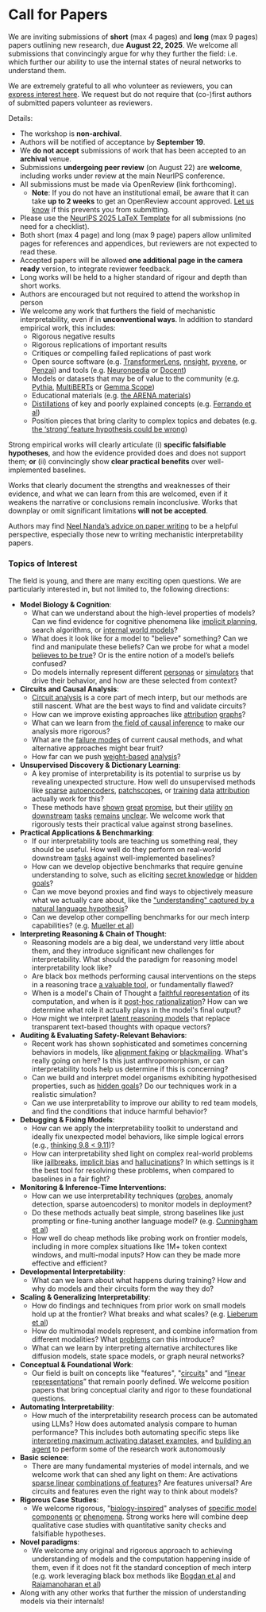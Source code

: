 # Call for Papers
We are inviting submissions of **short** (max 4 pages) and **long** (max 9 pages) papers outlining new research, due **August 22, 2025**. We welcome all submissions that convincingly argue for why they further the field: i.e. which further our ability to use the internal states of neural networks to understand them. 

We are extremely grateful to all who volunteer as reviewers, you can [express interest here](https://www.google.com/url?q=https://docs.google.com/forms/d/e/1FAIpQLSdiw1SJllzoTz_nqzDTzTOGb9DV3W_truQyh-WvYj_QGIi7Mg/viewform?usp%3Ddialog&sa=D&source=editors&ust=1753999991487685&usg=AOvVaw2aFpYxi0rvggUXn254IAas). We request but do not require that (co-)first authors of submitted papers volunteer as reviewers. 

Details: 
* The workshop is **non-archival**.
* Authors will be notified of acceptance by **September 19**.
* We **do not accept** submissions of work that has been accepted to an **archival** venue.
* Submissions **undergoing peer review** (on August 22) are **welcome**, including works under review at the main NeurIPS conference.
* All submissions must be made via OpenReview (link forthcoming).
  * **Note**: If you do not have an institutional email, be aware that it can take **up to 2 weeks** to get an OpenReview account approved. [Let us know](mailto:neurips2025@mechinterpworkshop.com) if this prevents you from submitting.
* Please use the [NeurIPS 2025 LaTeX Template](https://www.google.com/url?q=https://media.neurips.cc/Conferences/NeurIPS2025/Styles.zip&sa=D&source=editors&ust=1753999991490218&usg=AOvVaw2-7gUa7YLOJXHhYX8UhLxR) for all submissions (no need for a checklist).
* Both short (max 4 page) and long (max 9 page) papers allow unlimited pages for references and appendices, but reviewers are not expected to read these.
* Accepted papers will be allowed **one additional page in the camera ready** version, to integrate reviewer feedback.
* Long works will be held to a higher standard of rigour and depth than short works.
* Authors are encouraged but not required to attend the workshop in person
* We welcome any work that furthers the field of mechanistic interpretability, even if in **unconventional ways**. In addition to standard empirical work, this includes:
  * Rigorous negative results
  * Rigorous replications of important results
  * Critiques or compelling failed replications of past work
  * Open source software (e.g. [TransformerLens](https://www.google.com/url?q=https://github.com/neelnanda-io/TransformerLens&sa=D&source=editors&ust=1753999991492570&usg=AOvVaw3rwSotG_ezpe11Q9iz2dKY), [nnsight](https://www.google.com/url?q=https://github.com/ndif-team/nnsight&sa=D&source=editors&ust=1753999991492754&usg=AOvVaw2wr43avOST1gqwNUNf-tnD), [pyvene](https://www.google.com/url?q=https://github.com/stanfordnlp/pyvene/tree/main/pyvene/models/mlp&sa=D&source=editors&ust=1753999991492893&usg=AOvVaw2DNMIZkgB2J8n5MfJd_xgm), or [Penzai](https://www.google.com/url?q=https://github.com/google-deepmind/penzai&sa=D&source=editors&ust=1753999991493035&usg=AOvVaw0Tp7_DbDp0E5DMeomPrfZT)) and tools (e.g. [Neuronpedia](https://www.google.com/url?q=http://neuronpedia.org&sa=D&source=editors&ust=1753999991493180&usg=AOvVaw0bKS8IpedZWO7WzauU5TDD) or [Docent](https://www.google.com/url?q=https://transluce.org/introducing-docent&sa=D&source=editors&ust=1753999991493395&usg=AOvVaw1dfo7OgCjNCnd8YBMTKd2D))
  * Models or datasets that may be of value to the community (e.g. [Pythia](https://www.google.com/url?q=https://arxiv.org/abs/2304.01373&sa=D&source=editors&ust=1753999991493803&usg=AOvVaw2fmlbVhn5dxnLZ0Pj5QJDX), [MultiBERTs](https://www.google.com/url?q=https://arxiv.org/abs/2106.16163&sa=D&source=editors&ust=1753999991493920&usg=AOvVaw3GcGfeMnVCmeSkPBP9FNsZ) or [Gemma Scope](https://www.google.com/url?q=https://arxiv.org/abs/2408.05147&sa=D&source=editors&ust=1753999991494040&usg=AOvVaw3i0_rXyodrGQ06suooBd-K))
  * Educational materials (e.g. [the ARENA materials](https://www.google.com/url?q=https://arena3-chapter1-transformer-interp.streamlit.app/&sa=D&source=editors&ust=1753999991494397&usg=AOvVaw3mN7SoYvw3JXlR9bORGR8E))
  * [Distillations](https://www.google.com/url?q=https://distill.pub/2017/research-debt/&sa=D&source=editors&ust=1753999991494606&usg=AOvVaw3zmluybgTtseQxRCQRLZBx) of key and poorly explained concepts (e.g. [Ferrando et al](https://www.google.com/url?q=https://arxiv.org/abs/2405.00208&sa=D&source=editors&ust=1753999991494903&usg=AOvVaw39kK15PhI3EJ4ELg-tv4Dw))
  * Position pieces that bring clarity to complex topics and debates (e.g. [the ‘strong’ feature hypothesis could be wrong](https://www.google.com/url?q=https://www.alignmentforum.org/posts/tojtPCCRpKLSHBdpn/the-strong-feature-hypothesis-could-be-wrong&sa=D&source=editors&ust=1753999991495336&usg=AOvVaw201U9iQ1FTwfmq2Ui3vL4a))

Strong empirical works will clearly articulate (i) **specific falsifiable hypotheses**, and how the evidence provided does and does not support them; **or** (ii) convincingly show **clear practical benefits** over well-implemented baselines. 

Works that clearly document the strengths and weaknesses of their evidence, and what we can learn from this are welcomed, even if it weakens the narrative or conclusions remain inconclusive. Works that downplay or omit significant limitations **will not be accepted**. 

Authors may find [Neel Nanda’s advice on paper writing](https://www.google.com/url?q=https://www.alignmentforum.org/posts/eJGptPbbFPZGLpjsp/highly-opinionated-advice-on-how-to-write-ml-papers&sa=D&source=editors&ust=1753999991496742&usg=AOvVaw2FE7LGG4bdfZq8ngDYZ8Ls) to be a helpful perspective, especially those new to writing mechanistic interpretability papers. 
### Topics of Interest
The field is young, and there are many exciting open questions. We are particularly interested in, but not limited to, the following directions: 
* **Model Biology & Cognition**:
  * What can we understand about the high-level properties of models? Can we find evidence for cognitive phenomena like [implicit planning](https://www.google.com/url?q=https://transformer-circuits.pub/2025/attribution-graphs/biology.html%23dives-poems&sa=D&source=editors&ust=1753999991497903&usg=AOvVaw0-O00DRF5kxNDgzJsCy6HT), search algorithms, or [internal world models](https://www.google.com/url?q=https://arxiv.org/abs/2210.13382&sa=D&source=editors&ust=1753999991498174&usg=AOvVaw1iSd3JhMUgXXrJQpWMjgBJ)?
  * What does it look like for a model to "believe" something? Can we find and manipulate these beliefs? Can we probe for what a model [believes to be true](https://www.google.com/url?q=https://arxiv.org/abs/2310.06824&sa=D&source=editors&ust=1753999991498785&usg=AOvVaw1_QEUjz4ZAQj0JXAgpWQcq)? Or is the entire notion of a model’s beliefs confused?
  * Do models internally represent different [personas](https://www.google.com/url?q=https://arxiv.org/abs/2406.12094&sa=D&source=editors&ust=1753999991499239&usg=AOvVaw3lRIiBa1YnpslnQ9VPQNOp) or [simulators](https://www.google.com/url?q=https://www.nature.com/articles/s41586-023-06647-8&sa=D&source=editors&ust=1753999991499400&usg=AOvVaw3DLzGn00F2EJgBw39XpBXr) that drive their behavior, and how are these selected from context?
* **Circuits and Causal Analysis**:
  * [Circuit analysis](https://www.google.com/url?q=https://distill.pub/2020/circuits/zoom-in/&sa=D&source=editors&ust=1753999991499830&usg=AOvVaw2k0ticoIEAYSqVJiAz1aSa) is a core part of mech interp, but our methods are still nascent. What are the best ways to find and validate circuits?
  * How can we improve existing approaches like [attribution](https://www.google.com/url?q=https://arxiv.org/abs/2406.11944&sa=D&source=editors&ust=1753999991500249&usg=AOvVaw3teyyR4H6wb_jr1bbcQL6T) [graphs](https://www.google.com/url?q=https://transformer-circuits.pub/2025/attribution-graphs/methods.html&sa=D&source=editors&ust=1753999991500384&usg=AOvVaw3DeCaD8hE46X4F5pjtbGPM)?
  * What can we learn from [the field of causal inference](https://www.google.com/url?q=https://arxiv.org/abs/2407.04690&sa=D&source=editors&ust=1753999991500570&usg=AOvVaw03DRtc0mYzTPDJYuZF0qJ4) to make our analysis more rigorous?
  * What are the [failure modes](https://www.google.com/url?q=https://arxiv.org/abs/2307.15771&sa=D&source=editors&ust=1753999991500808&usg=AOvVaw00EYMrzCoJW3e03Nim2xyK) of current causal methods, and what alternative approaches might bear fruit?
  * How far can we push [weight-based](https://www.google.com/url?q=https://arxiv.org/abs/2301.05217&sa=D&source=editors&ust=1753999991501210&usg=AOvVaw1c3xflumuhmR66fUOi7ff0) [analysis](https://www.google.com/url?q=https://arxiv.org/abs/2410.08417&sa=D&source=editors&ust=1753999991501408&usg=AOvVaw3KjhUBqmrdZKH7Vp-hQXjn)?
* **Unsupervised Discovery & Dictionary Learning**:
  * A key promise of interpretability is its potential to surprise us by revealing unexpected structure. How well do unsupervised methods like [sparse](https://www.google.com/url?q=https://arxiv.org/abs/2103.15949&sa=D&source=editors&ust=1753999991502097&usg=AOvVaw34auGYrQrG8z3tPORZj4Km) [autoencoders](https://www.google.com/url?q=https://transformer-circuits.pub/2023/monosemantic-features&sa=D&source=editors&ust=1753999991502245&usg=AOvVaw07zX7k6TjvevxAscX2r7Bl), [patch](https://www.google.com/url?q=https://arxiv.org/abs/2401.06102&sa=D&source=editors&ust=1753999991502365&usg=AOvVaw1WodZosyjlNeLpn-_qjbCZ)[scopes](https://www.google.com/url?q=https://arxiv.org/abs/2403.10949v2&sa=D&source=editors&ust=1753999991502446&usg=AOvVaw2HdT3PH6sGVazM0JeYKF0F), or [training](https://www.google.com/url?q=https://proceedings.mlr.press/v70/koh17a?ref%3Dhttps://githubhelp.com&sa=D&source=editors&ust=1753999991502591&usg=AOvVaw1CnjTMOVwuUkBDY1DhEszc) [data](https://www.google.com/url?q=https://arxiv.org/abs/2308.03296&sa=D&source=editors&ust=1753999991502690&usg=AOvVaw3Ux4nyEwQlARpquZNiSrme) [attribution](https://www.google.com/url?q=https://arxiv.org/abs/2205.11482&sa=D&source=editors&ust=1753999991502798&usg=AOvVaw2IWqdOjLVvkUYymeayfJlu) actually work for this?
  * These methods have [shown](https://www.google.com/url?q=https://transformer-circuits.pub/2024/scaling-monosemanticity/index.html&sa=D&source=editors&ust=1753999991503084&usg=AOvVaw1Fn2pAWgBEviVRmHnSWW8K) [great](https://www.google.com/url?q=https://transformer-circuits.pub/2025/attribution-graphs/biology.html&sa=D&source=editors&ust=1753999991503241&usg=AOvVaw2XzSFj_hX4s0UPxdgNvXrK) [promise](https://www.google.com/url?q=https://arxiv.org/abs/2503.10965&sa=D&source=editors&ust=1753999991503338&usg=AOvVaw3jCMQf3YhjgOp61Kp8ENIU), but their [utility](https://www.google.com/url?q=https://arxiv.org/abs/2502.16681&sa=D&source=editors&ust=1753999991503447&usg=AOvVaw0JBh_iXN8VloAXllD_Pblz) [on](https://www.google.com/url?q=https://www.tilderesearch.com/blog/sieve&sa=D&source=editors&ust=1753999991503552&usg=AOvVaw0VNxPWTn84HkkbnUDDzQ-D) [downstream](https://www.google.com/url?q=https://arxiv.org/abs/2501.17148&sa=D&source=editors&ust=1753999991503629&usg=AOvVaw2nsIX1fZHwMpqSB5LqDxnM) [tasks](https://www.google.com/url?q=https://transformer-circuits.pub/2024/features-as-classifiers/index.html&sa=D&source=editors&ust=1753999991503722&usg=AOvVaw0aOl0yvB6EVJP1LP_xDDiL) [remains](https://www.google.com/url?q=https://arxiv.org/abs/2502.04382&sa=D&source=editors&ust=1753999991503793&usg=AOvVaw2Srcd__Afvz58CmMp27wIW) [unclear](https://www.google.com/url?q=https://www.alignmentforum.org/posts/4uXCAJNuPKtKBsi28/negative-results-for-saes-on-downstream-tasks&sa=D&source=editors&ust=1753999991503918&usg=AOvVaw2ZMYUQihkabR0CkJgia1of). We welcome work that rigorously tests their practical value against strong baselines.
* **Practical Applications & Benchmarking**:
  * If our interpretability tools are teaching us something real, they should be useful. How well do they perform on real-world downstream [tasks](https://www.google.com/url?q=https://www.lesswrong.com/posts/wGRnzCFcowRCrpX4Y/downstream-applications-as-validation-of-interpretability&sa=D&source=editors&ust=1753999991504618&usg=AOvVaw2o9qoi8tdGKQ-z8YrfRjDG) against well-implemented baselines?
  * How can we develop objective benchmarks that require genuine understanding to solve, such as eliciting [secret knowledge](https://www.google.com/url?q=https://arxiv.org/abs/2505.14352&sa=D&source=editors&ust=1753999991505080&usg=AOvVaw39ZZbkbliGh-9_6n8Lori8) or [hidden goals](https://www.google.com/url?q=https://arxiv.org/abs/2503.10965&sa=D&source=editors&ust=1753999991505227&usg=AOvVaw26nr8tluXxHkY1Kwf0SFfA)?
  * Can we move beyond proxies and find ways to objectively measure what we actually care about, like the ["understanding" captured by a natural language hypothesis](https://www.google.com/url?q=https://arxiv.org/abs/2502.04382&sa=D&source=editors&ust=1753999991505634&usg=AOvVaw1rj5Nid7FQNYEZ3mOPWpHJ)?
  * Can we develop other compelling benchmarks for our mech interp capabilities? (e.g. [Mueller et al](https://www.google.com/url?q=https://arxiv.org/abs/2504.13151&sa=D&source=editors&ust=1753999991505921&usg=AOvVaw26QpRowbw9Pq3CnOqc2TrM))
* **Interpreting Reasoning & Chain of Thought**:
  * Reasoning models are a big deal, we understand very little about them, and they introduce significant new challenges for interpretability. What should the paradigm for reasoning model interpretability look like?
  * Are black box methods performing causal interventions on the steps in a reasoning trace [a valuable tool](https://www.google.com/url?q=https://arxiv.org/abs/2506.19143&sa=D&source=editors&ust=1753999991506822&usg=AOvVaw26-R4vOh6k-vFyMw85lByS), or fundamentally flawed?
  * When is a model's Chain of Thought a [faithful representation](https://www.google.com/url?q=https://arxiv.org/abs/2305.04388&sa=D&source=editors&ust=1753999991507153&usg=AOvVaw0MqTFypQJemsGP_7Sf9xmK) of its computation, and when is it [post-hoc rationalization](https://www.google.com/url?q=https://arxiv.org/abs/2503.08679&sa=D&source=editors&ust=1753999991507352&usg=AOvVaw2vd_CVBn7MO0mcozoEPKkp)? How can we determine what role it actually plays in the model's final output?
  * How might we interpret [latent reasoning models](https://www.google.com/url?q=https://arxiv.org/abs/2412.06769&sa=D&source=editors&ust=1753999991507797&usg=AOvVaw3SXFe7_Fdek-knhhQ0jMKQ) that replace transparent text-based thoughts with opaque vectors?
* **Auditing & Evaluating Safety-Relevant Behaviors**:
  * Recent work has shown sophisticated and sometimes concerning behaviors in models, like [alignment faking](https://www.google.com/url?q=https://arxiv.org/abs/2412.14093&sa=D&source=editors&ust=1753999991508479&usg=AOvVaw3yl8MCUdyWDUBQrwGJRL6_) or [blackmailing](https://www.google.com/url?q=https://www.anthropic.com/research/agentic-misalignment&sa=D&source=editors&ust=1753999991508632&usg=AOvVaw0z2bhAW8TmrRVK6N0-ZwUw). What's really going on here? Is this just anthropomorphism, or can interpretability tools help us determine if this is concerning?
  * Can we build and interpret model organisms exhibiting hypothesised properties, such as [hidden goals](https://www.google.com/url?q=https://arxiv.org/abs/2503.10965&sa=D&source=editors&ust=1753999991509246&usg=AOvVaw1YkwfLLMyFO1GTMbvdu39W)? Do our techniques work in a realistic simulation?
  * Can we use interpretability to improve our ability to red team models, and find the conditions that induce harmful behavior?
* **Debugging & Fixing Models**:
  * How can we apply the interpretability toolkit to understand and ideally fix unexpected model behaviors, like simple logical errors (e.g., [thinking 9.8 < 9.11](https://www.google.com/url?q=https://transluce.org/observability-interface&sa=D&source=editors&ust=1753999991510377&usg=AOvVaw04MYzNgysWSHPtSRNgfAzq))?
  * How can interpretability shed light on complex real-world problems like [jailbreaks](https://www.google.com/url?q=https://transformer-circuits.pub/2025/attribution-graphs/biology.html%23dives-jailbreak&sa=D&source=editors&ust=1753999991510729&usg=AOvVaw0veoFTd_S9njAhfino1moS), [implicit bias](https://www.google.com/url?q=https://arxiv.org/abs/2506.10922&sa=D&source=editors&ust=1753999991510860&usg=AOvVaw3tI6MYy-6kLKY8olRwikKw) and [hallucinations](https://www.google.com/url?q=https://arxiv.org/abs/2411.14257&sa=D&source=editors&ust=1753999991511015&usg=AOvVaw1FFaCwsPuECV8Q5U4qtVtW)? In which settings is it the best tool for resolving these problems, when compared to baselines in a fair fight?
* **Monitoring & Inference-Time Interventions**:
  * How can we use interpretability techniques ([probes](https://www.google.com/url?q=https://arxiv.org/abs/2102.12452&sa=D&source=editors&ust=1753999991511646&usg=AOvVaw1triE2BXAbzduNBAvyI_DR), anomaly detection, sparse autoencoders) to monitor models in deployment?
  * Do these methods actually beat simple, strong baselines like just prompting or fine-tuning another language model? (e.g. [Cunningham et al](https://www.google.com/url?q=https://alignment.anthropic.com/2025/cheap-monitors/&sa=D&source=editors&ust=1753999991512124&usg=AOvVaw11lVfJjiCTvKxYqTprYGa8))
  * How well do cheap methods like probing work on frontier models, including in more complex situations like 1M+ token context windows, and multi-modal inputs? How can they be made more effective and efficient?
* **Developmental Interpretability**:
  * What can we learn about what happens during training? How and why do models and their circuits form the way they do?
* **Scaling & Generalizing Interpretability**:
  * How do findings and techniques from prior work on small models hold up at the frontier? What breaks and what scales? (e.g. [Lieberum et al](https://www.google.com/url?q=https://arxiv.org/abs/2307.09458&sa=D&source=editors&ust=1753999991513560&usg=AOvVaw0oJrTNnVGBed3nemLlR_3s))
  * How do multimodal models represent, and combine information from different modalities? What [problems](https://www.google.com/url?q=https://openreview.net/pdf?id%3DVUhRdZp8ke&sa=D&source=editors&ust=1753999991513955&usg=AOvVaw3WfVrTSCDdKfw1uzWWqkFk) can this introduce?
  * What can we learn by interpreting alternative architectures like diffusion models, state space models, or graph neural networks?
* **Conceptual & Foundational Work**:
  * Our field is built on concepts like "features", "[circuits](https://www.google.com/url?q=https://distill.pub/2020/circuits/zoom-in/&sa=D&source=editors&ust=1753999991514776&usg=AOvVaw007t137lv3jEfux4a-4O-V)" and “[linear representations](https://www.google.com/url?q=https://transformer-circuits.pub/2024/july-update/index.html%23linear-representations&sa=D&source=editors&ust=1753999991515078&usg=AOvVaw1feeYqEaTsVi2kEl_xSF9O)” that remain poorly defined. We welcome position papers that bring conceptual clarity and rigor to these foundational questions.
* **Automating Interpretability**:
  * How much of the interpretability research process can be automated using LLMs? How does automated analysis compare to human performance? This includes both automating specific steps like [interpreting maximum activating dataset examples](https://www.google.com/url?q=https://openaipublic.blob.core.windows.net/neuron-explainer/paper/index.html&sa=D&source=editors&ust=1753999991516101&usg=AOvVaw2eL1CDV_lv2QeMXvN092J0), and [building an agent](https://www.google.com/url?q=https://arxiv.org/abs/2404.14394&sa=D&source=editors&ust=1753999991516266&usg=AOvVaw1rUbboJZwhyfKE8HxK8qxu) to perform some of the research work autonomously
* **Basic science**:
  * There are many fundamental mysteries of model internals, and we welcome work that can shed any light on them: Are activations [sparse linear](https://www.google.com/url?q=https://arxiv.org/abs/1601.03764&sa=D&source=editors&ust=1753999991517070&usg=AOvVaw0j4yNgW4QHiFRhRaqV26ez) [combinations of features](https://www.google.com/url?q=https://transformer-circuits.pub/2022/toy_model/index.html&sa=D&source=editors&ust=1753999991517290&usg=AOvVaw2wv3tdxxqwIsbe0bwvs0ad)? Are features universal? Are circuits and features even the right way to think about models?
* **Rigorous Case Studies**:
  * We welcome rigorous, "[biology-inspired](https://www.google.com/url?q=https://distill.pub/2020/circuits/curve-circuits/&sa=D&source=editors&ust=1753999991517906&usg=AOvVaw2wKYdoEeuN_fvBNJGqdBP7)" analyses of [specific model](https://www.google.com/url?q=https://arxiv.org/abs/2310.04625&sa=D&source=editors&ust=1753999991518065&usg=AOvVaw0JkSGayTJHFc0zlIxFlU3m) [components](https://www.google.com/url?q=https://transformer-circuits.pub/2024/scaling-monosemanticity/index.html&sa=D&source=editors&ust=1753999991518216&usg=AOvVaw1BhaqvJlHuI4tBhoVwlByL) [or](https://www.google.com/url?q=https://arxiv.org/abs/2305.01610&sa=D&source=editors&ust=1753999991518327&usg=AOvVaw1hud3HSSPGGW1Af0_UF6uA) [phenomena](https://www.google.com/url?q=https://arxiv.org/abs/2306.09346&sa=D&source=editors&ust=1753999991518473&usg=AOvVaw12IZqfoY50OVQMxDdW4kmZ). Strong works here will combine deep qualitative case studies with quantitative sanity checks and falsifiable hypotheses.
* **Novel paradigms**:
  * We welcome any original and rigorous approach to achieving understanding of models and the computation happening inside of them, even if it does not fit the standard conception of mech interp (e.g. work leveraging black box methods like [Bogdan et al](https://www.google.com/url?q=https://arxiv.org/abs/2506.19143&sa=D&source=editors&ust=1753999991519373&usg=AOvVaw1dqcsnmHzn3A5jzDSACP51) and [Rajamanoharan et al](https://www.google.com/url?q=https://www.alignmentforum.org/posts/wnzkjSmrgWZaBa2aC/self-preservation-or-instruction-ambiguity-examining-the&sa=D&source=editors&ust=1753999991519543&usg=AOvVaw2Enrhbkir8sXMXwc6M7nTa))
* Along with any other works that further the mission of understanding models via their internals!